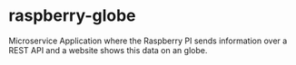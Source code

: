 # raspberry-globe
Microservice Application where the Raspberry PI sends information over a REST API and a website shows this data on an globe.

